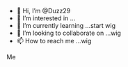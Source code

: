 - 👋 Hi, I’m @Duzz29
- 👀 I’m interested in ...
- 🌱 I’m currently learning ...start wig
- 💞️ I’m looking to collaborate on ...wig
- 📫 How to reach me ...wig

<!---
Duzz29/Duzz29 is a ✨ special ✨ repository because its `README.md` (this file) appears on your GitHub profile.
You can click the Preview link to take a look at your changes.
---> Me
